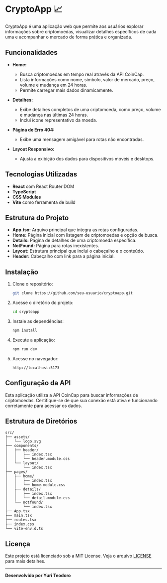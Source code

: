 # CryptoApp 📈

CryptoApp é uma aplicação web que permite aos usuários explorar informações sobre criptomoedas, visualizar detalhes específicos de cada uma e acompanhar o mercado de forma prática e organizada.

## Funcionalidades

- **Home:**
  - Busca criptomoedas em tempo real através da API CoinCap.
  - Lista informações como nome, símbolo, valor de mercado, preço, volume e mudança em 24 horas.
  - Permite carregar mais dados dinamicamente.

- **Detalhes:**
  - Exibe detalhes completos de uma criptomoeda, como preço, volume e mudança nas últimas 24 horas.
  - Inclui ícone representativo da moeda.

- **Página de Erro 404:**
  - Exibe uma mensagem amigável para rotas não encontradas.

- **Layout Responsivo:**
  - Ajusta a exibição dos dados para dispositivos móveis e desktops.

## Tecnologias Utilizadas

- **React** com React Router DOM
- **TypeScript**
- **CSS Modules**
- **Vite** como ferramenta de build

## Estrutura do Projeto

- **App.tsx:** Arquivo principal que integra as rotas configuradas.
- **Home:** Página inicial com listagem de criptomoedas e opção de busca.
- **Details:** Página de detalhes de uma criptomoeda específica.
- **NotFound:** Página para rotas inexistentes.
- **Layout:** Estrutura principal que inclui o cabeçalho e o conteúdo.
- **Header:** Cabeçalho com link para a página inicial.

## Instalação

1. Clone o repositório:
   ```bash
   git clone https://github.com/seu-usuario/cryptoapp.git
   ```

2. Acesse o diretório do projeto:
   ```bash
   cd cryptoapp
   ```

3. Instale as dependências:
   ```bash
   npm install
   ```

4. Execute a aplicação:
   ```bash
   npm run dev
   ```

5. Acesse no navegador:
   ```
   http://localhost:5173
   ```

## Configuração da API

Esta aplicação utiliza a API CoinCap para buscar informações de criptomoedas. Certifique-se de que sua conexão está ativa e funcionando corretamente para acessar os dados.

## Estrutura de Diretórios

```plaintext
src/
├── assets/
│   └── logo.svg
├── components/
│   ├── header/
│   │   ├── index.tsx
│   │   └── header.module.css
│   └── layout/
│       └── index.tsx
├── pages/
│   ├── home/
│   │   ├── index.tsx
│   │   └── home.module.css
│   ├── details/
│   │   ├── index.tsx
│   │   └── detail.module.css
│   └── notfound/
│       └── index.tsx
├── App.tsx
├── main.tsx
├── routes.tsx
├── index.css
└── vite-env.d.ts
```


## Licença

Este projeto está licenciado sob a MIT License. Veja o arquivo [LICENSE](LICENSE) para mais detalhes.

---

**Desenvolvido por Yuri Teodoro**
